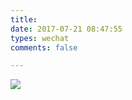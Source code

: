 ```yaml
---
title: 
date: 2017-07-21 08:47:55
types: wechat
comments: false

---
```

![](http://osrmzp0jr.bkt.clouddn.com/%E5%BE%AE%E4%BF%A1%E4%BA%8C%E7%BB%B4%E7%A0%81.jpg)